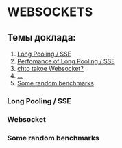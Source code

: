 # WEBSOCKETS

## Темы доклада:
1. [Long Pooling / SSE](#long-pooling--sse)
2. [Perfomance of Long Pooling / SSE]()
3. [chto takoe Websocket?](#websocket)
4. [...]()
5. [Some random benchmarks](#some-random-benchmarks)

### Long Pooling / SSE

### Websocket

### Some random benchmarks

